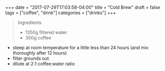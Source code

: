 +++
date = "2017-07-29T17:03:58-04:00"
title = "Cold Brew"
draft = false
tags = ["coffee", "drink"]
categories = ["drinks"]
+++

> Ingredients
>
> * 1350g filtered water
> * 300g coffee

* steep at room temperature for a little less than 24 hours (and mix thoroughly after 12 hours)
* filter grounds out
* dilute at 2:1 coffee:water ratio
